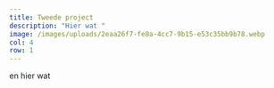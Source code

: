 ```yaml
---
title: Tweede project
description: "Hier wat "
image: /images/uploads/2eaa26f7-fe8a-4cc7-9b15-e53c35bb9b78.webp
col: 4
row: 1
---
```

e﻿n hier wat